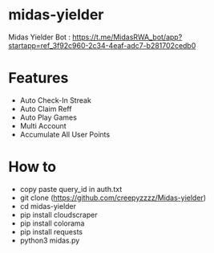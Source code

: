 # midas-yielder
Midas Yielder Bot : https://t.me/MidasRWA_bot/app?startapp=ref_3f92c960-2c34-4eaf-adc7-b281702cedb0
# Features
- Auto Check-In Streak
- Auto Claim Reff
- Auto Play Games
- Multi Account
- Accumulate All User Points
# How to
- copy paste query_id in auth.txt
- git clone (https://github.com/creepyzzzz/Midas-yielder)
- cd midas-yielder
- pip install cloudscraper
- pip install colorama
- pip install requests
- python3 midas.py
